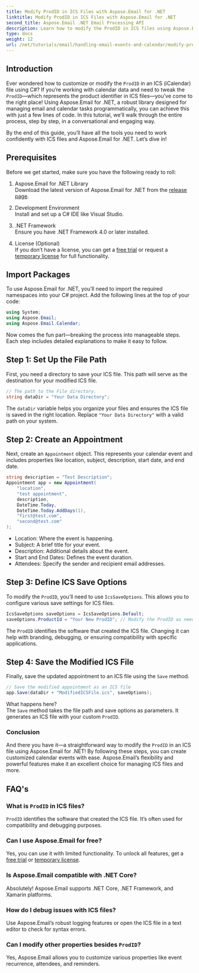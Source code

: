 ```yaml
---
title: Modify ProdID in ICS Files with Aspose.Email for .NET
linktitle: Modify ProdID in ICS Files with Aspose.Email for .NET
second_title: Aspose.Email .NET Email Processing API
description: Learn how to modify the ProdID in ICS files using Aspose.Email for .NET. Step-by-step tutorial with code, tips, and FAQs for seamless calendar management.
type: docs
weight: 12
url: /net/tutorials/email/handling-email-events-and-calendar/modify-prodid-in-ics-files/
---
```

## Introduction

Ever wondered how to customize or modify the `ProdID` in an ICS (iCalendar) file using C#? If you’re working with calendar data and need to tweak the `ProdID`—which represents the product identifier in ICS files—you’ve come to the right place! Using Aspose.Email for .NET, a robust library designed for managing email and calendar tasks programmatically, you can achieve this with just a few lines of code. In this tutorial, we’ll walk through the entire process, step by step, in a conversational and engaging way.

By the end of this guide, you’ll have all the tools you need to work confidently with ICS files and Aspose.Email for .NET. Let’s dive in!

## Prerequisites

Before we get started, make sure you have the following ready to roll:

1. Aspose.Email for .NET Library  
   Download the latest version of Aspose.Email for .NET from the [release page](https://releases.aspose.com/email/net/).  

2. Development Environment  
   Install and set up a C# IDE like Visual Studio.

3. .NET Framework  
   Ensure you have .NET Framework 4.0 or later installed.

4. License (Optional)  
   If you don’t have a license, you can get a [free trial](https://releases.aspose.com/) or request a [temporary license](https://purchase.aspose.com/temporary-license/) for full functionality.

## Import Packages

To use Aspose.Email for .NET, you’ll need to import the required namespaces into your C# project. Add the following lines at the top of your code:

```csharp
using System;
using Aspose.Email;
using Aspose.Email.Calendar;
```

Now comes the fun part—breaking the process into manageable steps. Each step includes detailed explanations to make it easy to follow.

## Step 1: Set Up the File Path

First, you need a directory to save your ICS file. This path will serve as the destination for your modified ICS file.

```csharp
// The path to the File directory.
string dataDir = "Your Data Directory";
```
 
The `dataDir` variable helps you organize your files and ensures the ICS file is saved in the right location. Replace `"Your Data Directory"` with a valid path on your system.

## Step 2: Create an Appointment

Next, create an `Appointment` object. This represents your calendar event and includes properties like location, subject, description, start date, and end date.

```csharp
string description = "Test Description";
Appointment app = new Appointment(
    "location", 
    "test appointment", 
    description, 
    DateTime.Today,
    DateTime.Today.AddDays(1), 
    "first@test.com", 
    "second@test.com"
);
```
 
- Location: Where the event is happening.  
- Subject: A brief title for your event.  
- Description: Additional details about the event.  
- Start and End Dates: Defines the event duration.  
- Attendees: Specify the sender and recipient email addresses.

## Step 3: Define ICS Save Options

To modify the `ProdID`, you’ll need to use `IcsSaveOptions`. This allows you to configure various save settings for ICS files.

```csharp
IcsSaveOptions saveOptions = IcsSaveOptions.Default;
saveOptions.ProductId = "Your New ProdID"; // Modify the ProdID as needed
```
 
The `ProdID` identifies the software that created the ICS file. Changing it can help with branding, debugging, or ensuring compatibility with specific applications.

## Step 4: Save the Modified ICS File

Finally, save the updated appointment to an ICS file using the `Save` method.

```csharp
// Save the modified appointment as an ICS file
app.Save(dataDir + "ModifiedICSFile.ics", saveOptions);
```

What happens here?  
The `Save` method takes the file path and save options as parameters. It generates an ICS file with your custom `ProdID`.

### Conclusion

And there you have it—a straightforward way to modify the `ProdID` in an ICS file using Aspose.Email for .NET! By following these steps, you can create customized calendar events with ease. Aspose.Email’s flexibility and powerful features make it an excellent choice for managing ICS files and more.

## FAQ's

### What is `ProdID` in ICS files?  
`ProdID` identifies the software that created the ICS file. It’s often used for compatibility and debugging purposes.

### Can I use Aspose.Email for free?  
Yes, you can use it with limited functionality. To unlock all features, get a [free trial](https://releases.aspose.com/) or [temporary license](https://purchase.aspose.com/temporary-license/).

### Is Aspose.Email compatible with .NET Core?  
Absolutely! Aspose.Email supports .NET Core, .NET Framework, and Xamarin platforms.

### How do I debug issues with ICS files?  
Use Aspose.Email’s robust logging features or open the ICS file in a text editor to check for syntax errors.

### Can I modify other properties besides `ProdID`?  
Yes, Aspose.Email allows you to customize various properties like event recurrence, attendees, and reminders.